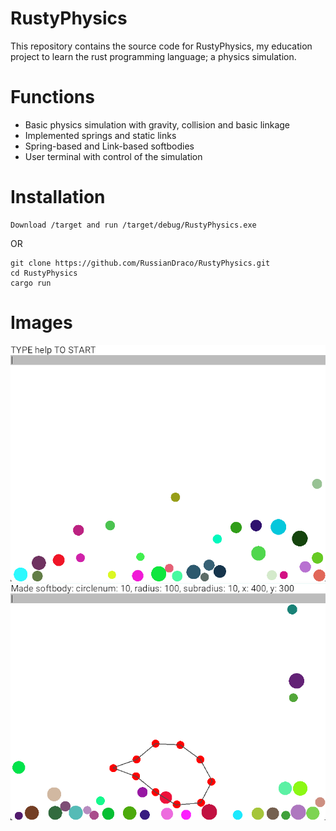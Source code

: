# RustyPhysics

This repository contains the source code for RustyPhysics, my education project to learn the rust programming language; a physics simulation.

# Functions
- Basic physics simulation with gravity, collision and basic linkage
- Implemented springs and static links
- Spring-based and Link-based softbodies
- User terminal with control of the simulation

# Installation

```
Download /target and run /target/debug/RustyPhysics.exe
```

OR

```
git clone https://github.com/RussianDraco/RustyPhysics.git
cd RustyPhysics
cargo run
```

# Images
![Basic objects](assets/src1.png)
![Link-based softbody](assets/src2.png)